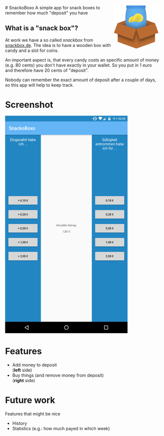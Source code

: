 <img width=150 align="right" src="app/src/main/res/drawable/snackoboxo_logo.png"/>
# SnackoBoxo
A simple app for snack boxes to remember how much "deposit" you have

## What is a "snack box"?
At work we have a so called *snackbox* from [snackbox.de](http://www.snackbox.de). The idea is to have a wooden box with candy and a slot for coins.

An important aspect is, that every candy costs an specific amount of money (e.g. 80 cents) you don't have exactly in your wallet. So you put in 1 euro and therefore have 20 cents of "deposit".

Nobody can remember the exact amount of deposit after a couple of days, so this app will help to keep track.

# Screenshot
<img width=400 src="screenshot.png"/>

# Features
* Add money to deposit<br>
(**left** side)
* Buy things (and remove money from deposit)<br>
(**right** side)

# Future work
Features that might be nice

* History
* Statistics (e.g.: how much payed in which week)
